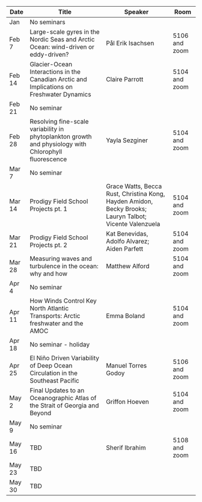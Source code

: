Date    |  Title                                            |  Speaker                                                                                                |  Room
-----------|-----------------------------------------------------|---------------------------------------------------------------------------------------------------------------------|------
Jan | No seminars | 
Feb 7 | Large-scale gyres in the Nordic Seas and Arctic Ocean: wind-driven or eddy-driven? | Pål Erik Isachsen | 5106 and zoom
Feb 14 | Glacier-Ocean Interactions in the Canadian Arctic and Implications on Freshwater Dynamics | Claire Parrott | 5104 and zoom
Feb 21 | No seminar |
Feb 28 | Resolving fine-scale variability in phytoplankton growth and physiology with Chlorophyll fluorescence | Yayla Sezginer | 5104 and zoom
Mar 7 | No seminar | 
Mar 14 | Prodigy Field School Projects pt. 1 | Grace Watts, Becca Rust, Christina Kong, Hayden Amidon, Becky Brooks; Lauryn Talbot; Vicente Valenzuela | 5104 and zoom
Mar 21 | Prodigy Field School Projects pt. 2 | Kat Benevidas, Adolfo Alvarez; Aiden Parfett| 5104 and zoom
Mar 28 | Measuring waves and turbulence in the ocean: why and how | Matthew Alford | 5104 and zoom
Apr 4 | No seminar |
Apr 11 | How Winds Control Key North Atlantic Transports: Arctic freshwater and the AMOC | Emma Boland | 5104 and zoom
Apr 18 | No seminar - holiday |
Apr 25 | El Niño Driven Variability of Deep Ocean Circulation in the Southeast Pacific | Manuel Torres Godoy | 5106 and zoom
May 2 | Final Updates to an Oceanographic Atlas of the Strait of Georgia and Beyond | Griffon Hoeven | 5104 and zoom
May 9 | No seminar |
May 16 | TBD | Sherif Ibrahim | 5108 and zoom
May 23 | TBD |
May 30 | TBD |